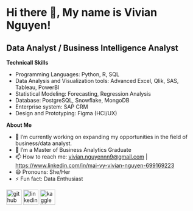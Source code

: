 # Hi there 👋, My name is Vivian Nguyen!
## Data Analyst / Business Intelligence Analyst

**Technicall Skills**

- Programming Languages: Python, R, SQL
- Data Analysis and Visualization tools: Advanced Excel, Qlik, SAS, Tableau, PowerBI
- Statistical Modeling: Forecasting, Regression Analysis
- Database: PostgreSQL, Snowflake, MongoDB
- Enterprise system: SAP CRM
- Design and Prototyping: Figma (HCI/UX)

**About Me**
- 🔭 I’m currently working on expanding my opportunities in the field of business/data analyst. 
- 🌱 I’m a Master of Business Analytics Graduate 
- 📫 How to reach me: vivian.nguyennn9@gmail.com |  https://www.linkedin.com/in/mai-vy-vivian-nguyen-699169223  
- 😄 Pronouns: She/Her 
- ⚡ Fun fact: Data Enthusiast 


[<img src='https://cdn.jsdelivr.net/npm/simple-icons@3.0.1/icons/github.svg' alt='github' height='40'>](https://github.com/VivianNg9)  [<img src='https://cdn.jsdelivr.net/npm/simple-icons@3.0.1/icons/linkedin.svg' alt='linkedin' height='40'>](https://www.linkedin.com/in/https://www.linkedin.com/in/mai-vy-vivian-nguyen-699169223//)  [<img src='https://cdn.jsdelivr.net/npm/simple-icons@3.0.1/icons/kaggle.svg' alt='kaggle' height='40'>](https://www.kaggle.com/maivynguyen)  





